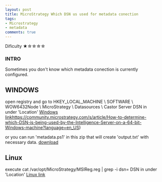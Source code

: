 ```yaml
---
layout: post
title: MicroStrategy Which DSN us used for metadata conection
tags:
- Microstrategy
- metadata
comments: true
---
```

Dificulty ★☆☆☆☆

### INTRO
Sometimes you don't know which metadata conection is currently configured. 

## WINDOWS 
open registry and go to
HKEY_LOCAL_MACHINE \ SOFTWARE \ WOW6432Node \ MicroStrategy \ Datasources \ Castor Server
DSN in under 'Location'
[Windows link](https://community.microstrategy.com/s/article/How-to-determine-which-DSN-is-being-used-by-the-Intelligence-Server-on-a-64-bit-Windows-machine?language=en_US)https://community.microstrategy.com/s/article/How-to-determine-which-DSN-is-being-used-by-the-Intelligence-Server-on-a-64-bit-Windows-machine?language=en_US) <br />

or
you can run 'metadata.ps1' in this zip that will create 'output.txt' with necessary data. 
<a href="/img/20240213_0016/metadata.zip">download</a>


## Linux
execute
cat /var/opt/MicroStrategy/MSIReg.reg | grep -i dsn=
DSN in under 'Location'
[Linux link](https://community.microstrategy.com/s/article/KB47411-How-to-identify-the-DSN-used-by-MicroStrategy?language=en_US&_gl=1*goa1bm*_ga*MjEwODY0NTMwMS4xNzA1NjcyNzE3*_ga_0C9LVNZBZY*MTcwNTkyODgzMi40LjEuMTcwNTkyOTcwMi4wLjAuMA..) <br />








